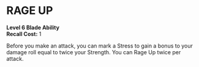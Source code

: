# RAGE UP

**Level 6 Blade Ability**  
**Recall Cost:** 1

Before you make an attack, you can mark a Stress to gain a bonus to your damage roll equal to twice your Strength. You can Rage Up twice per attack.